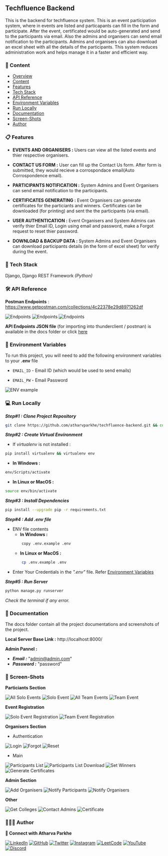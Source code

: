 
## Techfluence Backend

This is the backend for techfluence system. This is an event participation system, where in events are listed and particapants can fill in the form and participate. After the event, certificated would be auto-generated and send to the participants via email. Also the admins and organisers can send email notification to the participants. Admins and organisers can also download an excel sheet with all the details of the participants. This system reduces administration work and helps manage it in a faster and efficient way.


### 🔗 Content

* [Overview](#techfluence-backend)
* [Content](#-content)
* [Features](#-features)
* [Tech Stack](#-tech-stack)
* [API Reference](#-api-reference)
* [Environment Variables](#-environment-variables)
* [Run Locally](#-run-locally)
* [Documentation](#-documentation)
* [Screen-Shots](#-screen-shots)
* [Author](#-author)


### 📋 Features

- **EVENTS AND ORGANISERS :** Users can view all the listed events and thier respective organisers.

- **CONTACT US FORM :** User can fill up the Contact Us form. After form is submitted, they would recieve a corrospondace email(Auto Corrospondence email).

- **PARTICIPANTS NOTIFICATION :** System Admins and Event Organisers can send email notification to the participants.

- **CERTIFICATES GENERATING :** Event Organisers can generate certificates for the particiants and winners. Certificates can be downloaded (for printing) and sent the the participants (via email).

- **USER AUTHENTICATION :** Event Organisers and System Admins can verify thier Email ID, Login using email and password, make a Forgot request to reset thier password.

- **DOWNLOAD & BACKUP DATA :** System Admins and Event Organisers can download participants details (in the form of excel sheet) for verify during the event.


### 🧰 Tech Stack

Django, Django REST Framework *(Python)*


### 🛠 API Reference

**Postman Endpoints** : https://www.getpostman.com/collections/4c22378e29d8971262df

![Endpoints](docs/endpoints/endpoints_participants.png)
![Endpoints](docs/endpoints/endpoints_organisers.png)
![Endpoints](docs/endpoints/endpoints_admin.png)

**API Endpoints JSON file** (for importing into thunderclient / postman) is available in the docs folder or click [here](docs/endpoints/endpoints.json)


### 🔐 Environment Variables

To run this project, you will need to add the following environment variables to your **.env** file

- `EMAIL_ID`  -  Email ID (which would be used to send emails)

- `EMAIL_PW`  -  Email Password

![ENV example](docs/env.png)


### 💻 Run Locally

***Step#1 : Clone Project Repository***

```bash
git clone https://github.com/atharvparkhe/techfluence-backend.git && cd techfluence-backend
```

***Step#2 : Create Virtual Environment***

- If *virtualenv* is not installed :
```bash
pip install virtualenv && virtualenv env
```
- **In Windows :**
```bash
env/Scripts/activate
```
- **In Linux or MacOS :**
```bash
source env/bin/activate
```

***Step#3 : Install Dependencies***

```bash
pip install --upgrade pip -r requirements.txt
```

***Step#4 : Add .env file***

- ENV file contents
    - **In Windows :**
    ```bash
        copy .env.example .env
    ```
    - **In Linux or MacOS :**
    ```bash
        cp .env.example .env
    ```
- Enter Your Credentials in the *".env"* file. Refer [Environment Variables](#-environment-variables)

***Step#5 : Run Server***

```bash
python manage.py runserver
```

*Check the terminal if any error.*


### 📄 Documentation

The docs folder contain all the project documentations and screenshots of the project.

**Local Server Base Link :** http://localhost:8000/

**Admin Pannel :**
- ***Email :*** "admin@admin.com"
- ***Password :*** "password"


### 🌄 Screen-Shots

**Particiants Section**

![All Solo Events](docs/project/participant/all-solo-events.png)
![Solo Event](docs/project/participant/solo-event.png)
![All Team Events](docs/project/participant/all-team-events.png)
![Team Event](docs/project/participant/team-event.png)

**Event Registration**

![Solo Event Registration](docs/project/participant/solo-registration.png)
![Team Event Registration](docs/project/participant/team-registration.png)

**Organisers Section**

- Authentication

![Login](docs/project/organiser/account/login.png)
![Forgot](docs/project/organiser/account/forgot.png)
![Reset](docs/project/organiser/account/reset.png)

- Main

![Participants List](docs/project/organiser/participants-list.png)
![Participants List Download](docs/project/organiser/participant-list-download.png)
![Set Winners](docs/project/organiser/set-winner.png)
![Generate Certificates](docs/project/organiser/certificates-generate.png)

**Admin Section**

![Add Organisers](docs/project/admin/add-organisers.png)
![Notify Participants](docs/project/admin/notify-participants.png)
![Notify Organisers](docs/project/admin/notifiy-organisers.png)

**Other**

![Get Colleges](docs/project/get-colleges.png)
![Contact Admins](docs/project/contact-admins.png)
![Certificate](docs/project/certificate.png)


### 🙋🏻‍♂️ Author

**🤝 Connect with Atharva Parkhe**

[![LinkedIn](https://img.shields.io/badge/LinkedIn-0077B5?style=for-the-badge&logo=linkedin&logoColor=white)](https://www.linkedin.com/in/atharva-parkhe-3283b2202/)
[![GitHub](https://img.shields.io/badge/GitHub-100000?style=for-the-badge&logo=github&logoColor=white)](https://www.github.com/atharvparkhe/)
[![Twitter](https://img.shields.io/badge/Twitter-1DA1F2?style=for-the-badge&logo=twitter&logoColor=white)](https://www.twitter.com/atharvparkhe/)
[![Instagram](https://img.shields.io/badge/Instagram-E4405F?style=for-the-badge&logo=instagram&logoColor=white)](https://www.instagram.com/atharvparkhe/)
[![LeetCode](https://img.shields.io/badge/-LeetCode-FFA116?style=for-the-badge&logo=LeetCode&logoColor=black)](https://leetcode.com/patharv777/)
[![YouTube](https://img.shields.io/badge/YouTube-FF0000?style=for-the-badge&logo=youtube&logoColor=white)](https://www.youtube.com/channel/UChimOJO64hOqtE7HCgtiIig)
[![Discord](https://img.shields.io/badge/Discord-5865F2?style=for-the-badge&logo=discord&logoColor=white)](https://discord.gg/8WNC43Xsfc)
